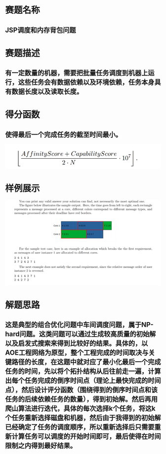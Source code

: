 

# 赛题名称
## JSP调度和内存背包问题
# 赛题描述
## 有一定数量的机器，需要把批量任务调度到机器上运行，这些任务会有数据依赖以及环境依赖，任务本身具有数据长度以及读取长度。
# 得分函数
## 使得最后一个完成任务的截至时间最小。
![得分细节](score.png)
# 样例展示
![样例展示](show.png)
# 解题思路
## 这是典型的组合优化问题中车间调度问题，属于NP-hard问题。这类问题可以通过生成较高质量的初始解以及启发式搜索来得到比较好的结果。具体的，以AOE工程网络为原型，整个工程完成的时间取决与关键路径的长度，在这题中就对应了最小化最后一个完成任务的时间，先以将个拓扑结构从后往前走一遍，计算出每个任务完成的倒序时间点（理论上最快完成的时间点），然后设计评分函数（围绕得到的倒序时间点和该任务的后续依赖任务的数量），得到初始解。然后再用爬山算法进行迭代，具体的每次选择k个任务，将这k个任务重新选择磁盘和机器，然后由于我得到的初始解已经确定了任务的调度顺序，所以重新选择后只需要重新计算任务可以调度的开始时间即可，最后使得在时间限制之内得到最好结果。
